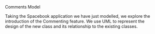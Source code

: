 Comments Model

Taking the Spacebook application we have just modelled, we explore the introduction of the Commenting feature. We use UML to represent the design of the new class and its relationship to the existing classes.